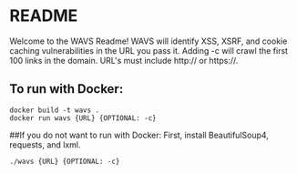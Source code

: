 # README

Welcome to the WAVS Readme! WAVS will identify XSS, XSRF, and cookie caching vulnerabilities in the
URL you pass it. Adding -c will crawl the first 100 links in the domain. URL's must include
http:// or https://.

## To run with Docker:
```
docker build -t wavs .
docker run wavs {URL} {OPTIONAL: -c}
```

##If you do not want to run with Docker:
First, install BeautifulSoup4, requests, and lxml.
```
./wavs {URL} {OPTIONAL: -c}
```
